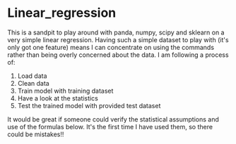 # Linear_regression
This is a sandpit to play around with panda, numpy, scipy and sklearn on a very simple linear regression.
Having such a simple dataset to play with (it's only got one feature) means I can concentrate on using
 the commands rather than being overly concerned about the data. I am following a process of:
1. Load data
2. Clean data
3. Train model with training dataset
4. Have a look at the statistics
5. Test the trained model with provided test dataset


It would be great if someone could verify the statistical assumptions and use of the formulas below.
It's the first time I have used them, so there could be mistakes!!